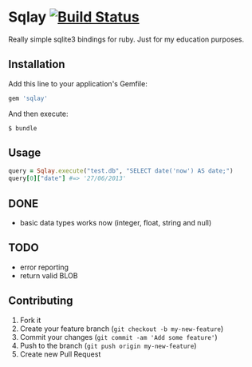 # Sqlay [![Build Status](https://travis-ci.org/simi/sqlay.png?branch=master)](https://travis-ci.org/simi/sqlay)

Really simple sqlite3 bindings for ruby. Just for my education purposes.

## Installation

Add this line to your application's Gemfile:

```ruby
gem 'sqlay'
```

And then execute:

```
$ bundle
```

## Usage

```ruby
query = Sqlay.execute("test.db", "SELECT date('now') AS date;")
query[0]["date"] #=> '27/06/2013'
```

## DONE

* basic data types works now (integer, float, string and null)

## TODO

* error reporting
* return valid BLOB

## Contributing

1. Fork it
2. Create your feature branch (`git checkout -b my-new-feature`)
3. Commit your changes (`git commit -am 'Add some feature'`)
4. Push to the branch (`git push origin my-new-feature`)
5. Create new Pull Request
